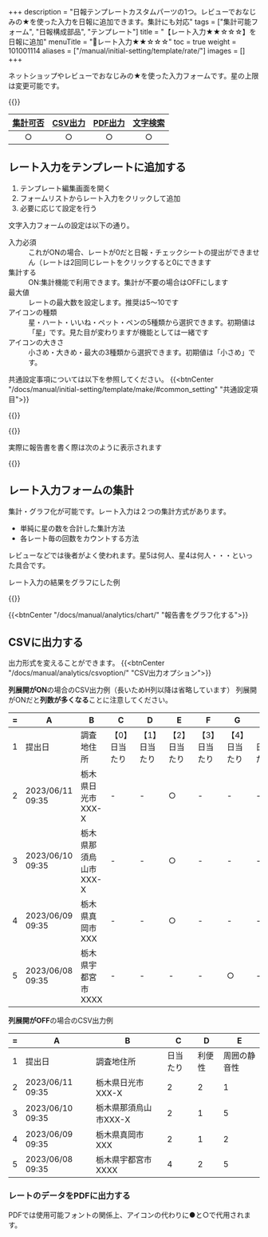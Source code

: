 +++
description = "日報テンプレートカスタムパーツの1つ。レビューでおなじみの★を使った入力を日報に追加できます。集計にも対応"
tags = ["集計可能フォーム", "日報構成部品", "テンプレート"]
title = "【レート入力★★☆☆☆】を日報に追加"
menuTitle = "🧩レート入力★★☆☆☆"
toc = true
weight = 101001114
aliases = ["/manual/initial-setting/template/rate/"]
images = []
+++

ネットショップやレビューでおなじみの★を使った入力フォームです。星の上限は変更可能です。

{{<icatch filename="input-rating" msg="レビューでおなじみ ☆☆★★★風な入力" title="レート入力フォーム" fontsize="30px" alice="ok">}}

|[集計可否](/docs/manual/analytics/)|[CSV出力](/docs/manual/analytics/csv/)|[PDF出力](/docs/manual/read-report/pdf/)|[文字検索](/docs/manual/read-report/list/)|
|:---:|:---:|:---:|:---:|
|○|○|○|○|


## レート入力をテンプレートに追加する

1. テンプレート編集画面を開く
1. フォームリストからレート入力をクリックして追加
1. 必要に応じて設定を行う

文字入力フォームの設定は以下の通り。


<dl class="basic">
  <dt>入力必須</dt>
  <dd>これがONの場合、レートが0だと日報・チェックシートの提出ができません（レートは2回同じレートをクリックすると0にできます</dd>
  <dt>集計する</dt>
  <dd>ON:集計機能で利用できます。集計が不要の場合はOFFにします</dd>

  <dt>最大値</dt>
  <dd>レートの最大数を設定します。推奨は5〜10です</dd>
  <dt>アイコンの種類</dt>
  <dd>星・ハート・いいね・ペット・ペンの5種類から選択できます。初期値は「星」です。見た目が変わりますが機能としては一緒です</dd>
  <dt>アイコンの大きさ</dt>
  <dd>小さめ・大きめ・最大の3種類から選択できます。初期値は「小さめ」です。</dd>
</dl>

共通設定事項については以下を参照してください。
{{<btnCenter "/docs/manual/initial-setting/template/make/#common_setting" "共通設定項目">}}

{{<appscreen filename="template-edit-rate" title="レート入力のみで構成された日報テンプレートの作成画面">}}

{{<nextArrow>}}

実際に報告書を書く際は次のように表示されます

{{<appscreen filename="rate-preview" title="レートはタップ操作で簡単に入力が可能です。見た目も視覚的にわかりやすく便利です">}}

## レート入力フォームの集計

集計・グラフ化が可能です。レート入力は２つの集計方式があります。

- 単純に星の数を合計した集計方法
- 各レート毎の回数をカウントする方法

レビューなどでは後者がよく使われます。星5は何人、星4は何人・・・といった具合です。

レート入力の結果をグラフにした例

{{<appscreen filename="make-charts" title="日報に含まれるレートのデータを使って円グラフや折れ線グラフを作成できます">}}

{{<btnCenter "/docs/manual/analytics/chart/" "報告書をグラフ化する">}}


## CSVに出力する

出力形式を変えることができます。
{{<btnCenter "/docs/manual/analytics/csvoption/" "CSV出力オプション">}}



**列展開がON**の場合のCSV出力例（長いためH列以降は省略しています）
列展開がONだと**列数が多くなる**ことに注意してください。


<div class="excelTable">

|=|A|B|C|D|E|F|G|H|
|---|---|---|---|---|---|---|---|---|
1|提出日|調査地住所|【0】日当たり|【1】日当たり|【2】日当たり|【3】日当たり|【4】日当たり|【5】日当たり
2|2023/06/11 09:35|栃木県日光市XXX-X|-|-|○|-|-|-|-|-|○|-|-|-|-|○|-|-|-|-
3|2023/06/10 09:35|栃木県那須烏山市XXX-X|-|-|○|-|-|-|-|○|-|-|-|-|-|-|-|-|-|○
4|2023/06/09 09:35|栃木県真岡市XXX|-|-|○|-|-|-|-|○|-|-|-|-|-|-|○|-|-|-
5|2023/06/08 09:35|栃木県宇都宮市XXXX|-|-|-|-|○|-|-|-|○|-|-|-|-|-|-|-|-|○

</div>

**列展開がOFF**の場合のCSV出力例

<div class="excelTable">

|=|A|B|C|D|E|
|---|---|---|---|---|---|
1|提出日|調査地住所|日当たり|利便性|周囲の静音性
2|2023/06/11 09:35|栃木県日光市XXX-X|2|2|1
3|2023/06/10 09:35|栃木県那須烏山市XXX-X|2|1|5
4|2023/06/09 09:35|栃木県真岡市XXX|2|1|2
5|2023/06/08 09:35|栃木県宇都宮市XXXX|4|2|5

</div>

### レートのデータをPDFに出力する

PDFでは使用可能フォントの関係上、アイコンの代わりに●と○で代用されます。
